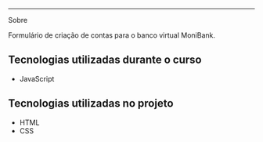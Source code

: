 <p align="center"> <img src=""> </p>

<hr>
Sobre
<p>Formulário de criação de contas para o banco virtual MoniBank.</p>

## Tecnologias utilizadas durante o curso
* JavaScript

## Tecnologias utilizadas no projeto
* HTML
* CSS
